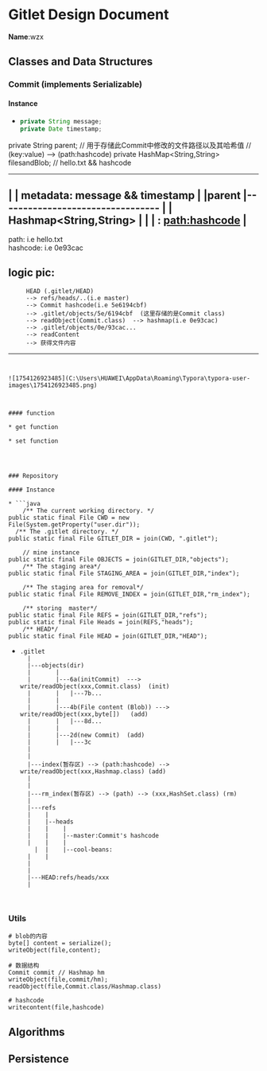 # Gitlet Design Document

**Name**:wzx

## Classes and Data Structures

### Commit (implements Serializable)

#### Instance

* ```java
  private String message;
  private Date timestamp;
private String parent;
  // 用于存储此Commit中修改的文件路径以及其哈希值
  // (key:value) --> (path:hashcode)
  private HashMap<String,String> filesandBlob; // hello.txt && hashcode
  
  
  ------------------------------------------
  |		| metadata: message && timestamp |
  |parent |---------------------------------
  |		|	Hashmap<String,String>		 |
  |		|	: <path:hashcode>			 |							 
  ------------------------------------------
  path: i.e hello.txt    
  hashcode: i.e 0e93cac    
      
  logic pic:
  --------------------------------------------------------------------------------------
         HEAD (.gitlet/HEAD) 
         --> refs/heads/..(i.e master) 
         --> Commit hashcode(i.e 5e6194cbf)
         --> .gitlet/objects/5e/6194cbf  (这里存储的是Commit class)
         --> readObject(Commit.class)  --> hashmap(i.e 0e93cac) 
         --> .gitlet/objects/0e/93cac... 
         --> readContent 
         --> 获得文件内容
  --------------------------------------------------------------------------------------
  ```
  

![1754126923485](C:\Users\HUAWEI\AppData\Roaming\Typora\typora-user-images\1754126923485.png)



#### function

* get function

* set function

  


### Repository

#### Instance

* ```java
      /** The current working directory. */
  public static final File CWD = new File(System.getProperty("user.dir"));
    /** The .gitlet directory. */
  public static final File GITLET_DIR = join(CWD, ".gitlet");
  
      // mine instance
  public static final File OBJECTS = join(GITLET_DIR,"objects");
      /** The staging area*/
  public static final File STAGING_AREA = join(GITLET_DIR,"index");
  
      /** The staging area for removal*/
  public static final File REMOVE_INDEX = join(GITLET_DIR,"rm_index");
  
      /** storing  master*/
  public static final File REFS = join(GITLET_DIR,"refs");
  public static final File Heads = join(REFS,"heads");
      /** HEAD*/
  public static final File HEAD = join(GITLET_DIR,"HEAD");
  ```
  
* ~~~
  .gitlet
  	|
  	|---objects(dir)
  	|	    |
  	|		|---6a(initCommit)  ---> write/readObject(xxx,Commit.class)  (init)
  	|		|	|---7b...
  	|		|
  	|		|---4b(File content (Blob)) ---> write/readObject(xxx,byte[])   (add)
  	|		|	|---8d...
  	|		|
  	|		|---2d(new Commit)	(add)
  	|		|	|---3c
  	|
  	|
  	|---index(暂存区) --> (path:hashcode) --> write/readObject(xxx,Hashmap.class) (add)
  	|	  
  	|
  	|---rm_index(暂存区) --> (path) --> (xxx,HashSet.class) (rm)
  	|
  	|---refs
  	|	 |
  	|	 |--heads
  	|	 |	  |
  	|	 |	  |--master:Commit's hashcode
  	|	 |	  |	
      |	 |	  |--cool-beans: 
  	|	 |
  	|
  	|
  	|---HEAD:refs/heads/xxx
  	|
  
  
  
  ~~~
  
  

### Utils

~~~
# blob的内容
byte[] content = serialize();
writeObject(file,content);

# 数据结构
Commit commit // Hashmap hm
writeObject(file,commit/hm);
readObject(file,Commit.class/Hashmap.class)

# hashcode
writecontent(file,hashcode)
~~~



## Algorithms

## Persistence



